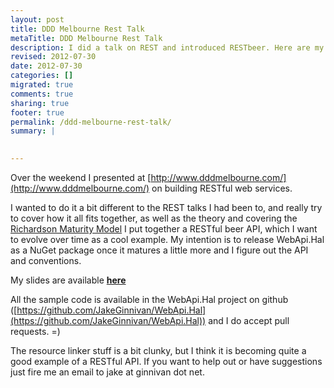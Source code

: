 ```yaml
---
layout: post
title: DDD Melbourne Rest Talk
metaTitle: DDD Melbourne Rest Talk
description: I did a talk on REST and introduced RESTbeer. Here are my slides and links
revised: 2012-07-30
date: 2012-07-30
categories: []
migrated: true
comments: true
sharing: true
footer: true
permalink: /ddd-melbourne-rest-talk/
summary: | 
  

---
```

Over the weekend I presented at [http://www.dddmelbourne.com/](http://www.dddmelbourne.com/) on building RESTful web services.

I wanted to do it a bit different to the REST talks I had been to, and really try to cover how it all fits together, as well as the theory and covering the [Richardson Maturity Model](http://martinfowler.com/articles/richardsonMaturityModel.html) I put together a RESTful beer API, which I want to evolve over time as a cool example. My intention is to release WebApi.Hal as a NuGet package once it matures a little more and I figure out the API and conventions.

My slides are available **[here](https://www.dropbox.com/s/vksivsuo5fx44qp/REST.pptx)**

All the sample code is available in the WebApi.Hal project on github ([https://github.com/JakeGinnivan/WebApi.Hal](https://github.com/JakeGinnivan/WebApi.Hal)) and I do accept pull requests. =)

The resource linker stuff is a bit clunky, but I think it is becoming quite a good example of a RESTful API. If you want to help out or have suggestions just fire me an email to jake at ginnivan dot net.